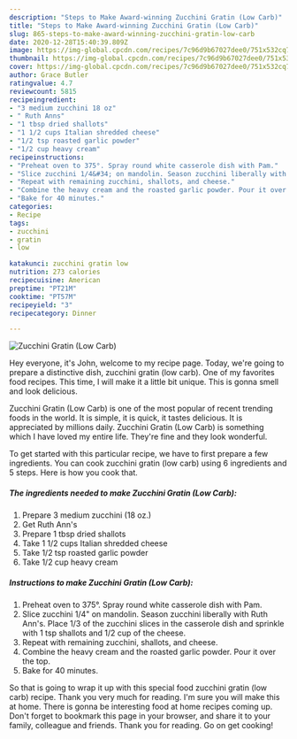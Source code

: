 ```yaml
---
description: "Steps to Make Award-winning Zucchini Gratin (Low Carb)"
title: "Steps to Make Award-winning Zucchini Gratin (Low Carb)"
slug: 865-steps-to-make-award-winning-zucchini-gratin-low-carb
date: 2020-12-28T15:40:39.809Z
image: https://img-global.cpcdn.com/recipes/7c96d9b67027dee0/751x532cq70/zucchini-gratin-low-carb-recipe-main-photo.jpg
thumbnail: https://img-global.cpcdn.com/recipes/7c96d9b67027dee0/751x532cq70/zucchini-gratin-low-carb-recipe-main-photo.jpg
cover: https://img-global.cpcdn.com/recipes/7c96d9b67027dee0/751x532cq70/zucchini-gratin-low-carb-recipe-main-photo.jpg
author: Grace Butler
ratingvalue: 4.7
reviewcount: 5815
recipeingredient:
- "3 medium zucchini 18 oz"
- " Ruth Anns"
- "1 tbsp dried shallots"
- "1 1/2 cups Italian shredded cheese"
- "1/2 tsp roasted garlic powder"
- "1/2 cup heavy cream"
recipeinstructions:
- "Preheat oven to 375°. Spray round white casserole dish with Pam."
- "Slice zucchini 1/4&#34; on mandolin. Season zucchini liberally with Ruth Ann&#39;s. Place 1/3 of the zucchini slices in the casserole dish and sprinkle with 1 tsp shallots and 1/2 cup of the cheese."
- "Repeat with remaining zucchini, shallots, and cheese."
- "Combine the heavy cream and the roasted garlic powder. Pour it over the top."
- "Bake for 40 minutes."
categories:
- Recipe
tags:
- zucchini
- gratin
- low

katakunci: zucchini gratin low 
nutrition: 273 calories
recipecuisine: American
preptime: "PT21M"
cooktime: "PT57M"
recipeyield: "3"
recipecategory: Dinner

---
```



![Zucchini Gratin (Low Carb)](https://img-global.cpcdn.com/recipes/7c96d9b67027dee0/751x532cq70/zucchini-gratin-low-carb-recipe-main-photo.jpg)

Hey everyone, it's John, welcome to my recipe page. Today, we're going to prepare a distinctive dish, zucchini gratin (low carb). One of my favorites food recipes. This time, I will make it a little bit unique. This is gonna smell and look delicious.



Zucchini Gratin (Low Carb) is one of the most popular of recent trending foods in the world. It is simple, it is quick, it tastes delicious. It is appreciated by millions daily. Zucchini Gratin (Low Carb) is something which I have loved my entire life. They're fine and they look wonderful.


To get started with this particular recipe, we have to first prepare a few ingredients. You can cook zucchini gratin (low carb) using 6 ingredients and 5 steps. Here is how you cook that.

<!--inarticleads1-->

##### The ingredients needed to make Zucchini Gratin (Low Carb):

1. Prepare 3 medium zucchini (18 oz.)
1. Get  Ruth Ann&#39;s
1. Prepare 1 tbsp dried shallots
1. Take 1 1/2 cups Italian shredded cheese
1. Take 1/2 tsp roasted garlic powder
1. Take 1/2 cup heavy cream




<!--inarticleads2-->

##### Instructions to make Zucchini Gratin (Low Carb):

1. Preheat oven to 375°. Spray round white casserole dish with Pam.
1. Slice zucchini 1/4&#34; on mandolin. Season zucchini liberally with Ruth Ann&#39;s. Place 1/3 of the zucchini slices in the casserole dish and sprinkle with 1 tsp shallots and 1/2 cup of the cheese.
1. Repeat with remaining zucchini, shallots, and cheese.
1. Combine the heavy cream and the roasted garlic powder. Pour it over the top.
1. Bake for 40 minutes.




So that is going to wrap it up with this special food zucchini gratin (low carb) recipe. Thank you very much for reading. I'm sure you will make this at home. There is gonna be interesting food at home recipes coming up. Don't forget to bookmark this page in your browser, and share it to your family, colleague and friends. Thank you for reading. Go on get cooking!
